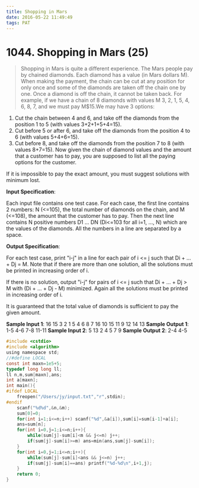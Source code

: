```yaml
---
title: Shopping in Mars
date: 2016-05-22 11:49:49
tags: PAT
---
```

# 1044. Shopping in Mars (25)
> Shopping in Mars is quite a different experience. The Mars people pay by chained diamonds. Each diamond has a value (in Mars dollars M). When making the payment, the chain can be cut at any position for only once and some of the diamonds are taken off the chain one by one. Once a diamond is off the chain, it cannot be taken back. For example, if we have a chain of 8 diamonds with values M 3, 2, 1, 5, 4, 6, 8, 7, and we must pay M$15.We may have 3 options:
<!--more-->
> 
1. Cut the chain between 4 and 6, and take off the diamonds from the position 1 to 5 (with values 3+2+1+5+4=15).
2. Cut before 5 or after 6, and take off the diamonds from the position 4 to 6 (with values 5+4+6=15).
3. Cut before 8, and take off the diamonds from the position 7 to 8 (with values 8+7=15).
Now given the chain of diamond values and the amount that a customer has to pay, you are supposed to list all the paying options for the customer.
> 
If it is impossible to pay the exact amount, you must suggest solutions with minimum lost.
> 
**Input Specification**:
> 
Each input file contains one test case. For each case, the first line contains 2 numbers: N (<=105), the total number of diamonds on the chain, and M (<=108), the amount that the customer has to pay. Then the next line contains N positive numbers D1 ... DN (Di<=103 for all i=1, ..., N) which are the values of the diamonds. All the numbers in a line are separated by a space.
> 
**Output Specification**:
> 
For each test case, print "i-j" in a line for each pair of i <= j such that Di + ... + Dj = M. Note that if there are more than one solution, all the solutions must be printed in increasing order of i.
> 
If there is no solution, output "i-j" for pairs of i <= j such that Di + ... + Dj > M with (Di + ... + Dj - M) minimized. Again all the solutions must be printed in increasing order of i.
> 
It is guaranteed that the total value of diamonds is sufficient to pay the given amount.
> 
**Sample Input 1**:
16 15
3 2 1 5 4 6 8 7 16 10 15 11 9 12 14 13
**Sample Output 1**:
1-5
4-6
7-8
11-11
**Sample Input 2**:
5 13
2 4 5 7 9
**Sample Output 2**:
2-4
4-5

```c
#include <cstdio>
#include <algorithm>
using namespace std;
//#define LOCAL
const int maxn=1e5+5;
typedef long long ll;
ll n,m,sum[maxn],ans;
int a[maxn];
int main(){
#ifdef LOCAL
    freopen("/Users/jy/input.txt","r",stdin);
#endif
    scanf("%d%d",&n,&m);
    sum[0]=0;
    for(int i=1;i<=n;i++) scanf("%d",&a[i]),sum[i]=sum[i-1]+a[i];
    ans=sum[n];
    for(int i=0,j=1;i<=n;i++){
        while(sum[j]-sum[i]<m && j<=n) j++;
        if(sum[j]-sum[i]>=m) ans=min(ans,sum[j]-sum[i]);
    }
    for(int i=0,j=1;i<=n;i++){
        while(sum[j]-sum[i]<ans && j<=n) j++;
        if(sum[j]-sum[i]==ans) printf("%d-%d\n",i+1,j);
    }
    return 0;
}
```
